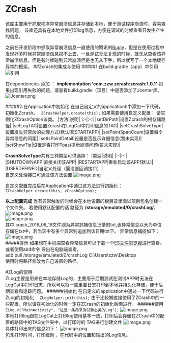 # ZCrash
该库主要用于抓取程序异常崩溃信息并存储到本地，便于测试程序崩溃时，容易查找问题。
该库还具有在本地文件打印log信息，方便在调试的时候查看开发中产生的信息。

之前在开发阶段中抓取异常崩溃信息一直使用的腾讯的[Bugly](https://bugly.qq.com/v2/)，但是在使用过程中发现好多时候异常崩溃信息报不上去，一旦测试无法复现的时候，就无从查看该异常崩溃信息，但是有时候碰到异常崩溃但是也无从下手，所以就写了一个本地缓存异常的框架。
##Zcrash的集成与使用
#####1.在build.gradle（app）中引用
![引用](https://upload-images.jianshu.io/upload_images/10747033-f2f21ff487ba7bd4.png?imageMogr2/auto-orient/strip%7CimageView2/2/w/1240)

在dependencies 添加 ：
**implementation 'com.zzw.zcrash:zcrash:1.0.1'**
如果出现引用失败的问题，请查看build.gradle（项目）中是否添加了Jcenter库。
![Jcenter.png](https://upload-images.jianshu.io/upload_images/10747033-f50365766043d89a.png?imageMogr2/auto-orient/strip%7CimageView2/2/w/1240)

#####2.在Application中初始化
在自己自定义的applicationh中添加一下代码，初始化Zcrash。
`  ZCrashHelper.create(this); `
如果需要使用自定义配置：
请实例化ZCrashOption该类。
|方法|说明|
|:-|:-:|
|setDirPath|设置Zcrash的根存储路径|
|setLogTAG|设置Zcrash在LogCat中打印信息的TAG|
|setCrashSolveType|设置发生异常后的处理方式(默认RESTARTAPP)|
|setPaintSpanCount|设置每个异常信息的间距|
|setIsPaintDetail|设置是否显示详细信息(暂未实现)|
|setShowTip|设置是否打印Toast提示崩溃问题(暂未实现)|

**CrashSolveType**共有三种类型可供选择：
|类型|说明|
|:-|:-:|
|SHUTDOWNAPP|直接关闭该APP|
|RESTARTAPP|重新启动该APP(默认)|
|USERDEFINED|自定义处理（需设置回调接口）|  
自定义处理接口可通过该方法设置
![image.png](https://upload-images.jianshu.io/upload_images/10747033-25996789362c8bd8.png?imageMogr2/auto-orient/strip%7CimageView2/2/w/1240)  

自定义配置完成后在Application中通过该方法进行初始化：
  `ZCrashHelper.create(this, zCrashOption);`

**以上配置完成**
当有异常触发的时候会在本地设置的根目录里面以项目包名创建一个文件夹。
若使用默认配置的话 路径为    **/storage/emulated/0/crashLog/**。
![image.png](https://upload-images.jianshu.io/upload_images/10747033-d294fdafa7dd7a9d.png?imageMogr2/auto-orient/strip%7CimageView2/2/w/1240)  
![image.png](https://upload-images.jianshu.io/upload_images/10747033-1e626abb5bb1448a.png?imageMogr2/auto-orient/strip%7CimageView2/2/w/1240)  
其中 crash_2019_09_19文件则为异常抓捕信息记录的txt,该异常信息以天为单位存储在txt中，若当天中有多个异常则追加到该日期txt下。
异常信息捕捉如下：
![image.png](https://upload-images.jianshu.io/upload_images/10747033-9ee448aa6389b663.png?imageMogr2/auto-orient/strip%7CimageView2/2/w/1240)  
#####提示
如果想在手机端查看异常信息可以下载一个[ES文件浏览器](http://www.estrongs.com/)进行查看。  
或者使用abd命令 导出在电脑端查看。  
adb pull /storage/emulated/0/crashLog  C:\Users\zzw\Desktop  
使用时将路径修改为自己设置的路径。  




#ZLog的使用  
ZLog主要是用来在本地存储Log的，主要用于后期测试在测试APP时无法在LogCat中打印日志，所以可以将一些重要日志打印到本地并持久化存储，便于后期查看和追踪问题。
######初始化
在自定义的application中通过一下代码进行ZLog的初始化
`  ZLogHelper.init(this);`
由于比较懒直接使用了ZCrash中的一些配置，所以请在初始化的时候一定在ZCrash的初始化后面进行。
######使用
  `ZLog.v("MainActivity", "这是一条用来测试静态类的Log");`
![image.png](https://upload-images.jianshu.io/upload_images/10747033-3cc27140e4e440bb.png?imageMogr2/auto-orient/strip%7CimageView2/2/w/1240)  
本地打印log跟在LogCat上打印log使用基本一致，打印后会存储在ZCrash中的配置的路径中的TAG文件夹中，以打印时的 TAG进行创建文件
![image.png](https://upload-images.jianshu.io/upload_images/10747033-0426ec661df0756c.png?imageMogr2/auto-orient/strip%7CimageView2/2/w/1240)  
具体打印出来的信息如下：
![image.png](https://upload-images.jianshu.io/upload_images/10747033-9179037018acab43.png?imageMogr2/auto-orient/strip%7CimageView2/2/w/1240)  
包含打印时间，打印级别 ，在代码中的位置和输出的Log信息。
